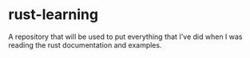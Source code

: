 # rust-learning
A repository that will be used to put everything that I've did when I was reading the rust documentation and examples.
